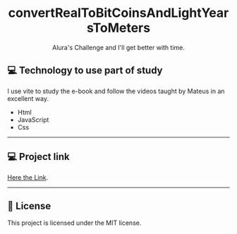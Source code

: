<h1 align="center">
  convertRealToBitCoinsAndLightYearsToMeters
</h1>
<p align="center">
  Alura's Challenge and I'll get better with time.
</p>

## 💻 Technology to use part of study
 I use vite to study the e-book and follow the videos taught by Mateus in an excellent way.

- Html
- JavaScript
- Css

<hr>

## 💻 Project link
[Here the Link](https://arks-lacerda.github.io/convertRealToBitCoinsAndLightYearsToMeters/).
<hr>

## 📝 License

This project is licensed under the MIT license.
